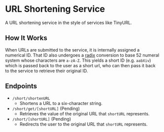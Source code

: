 # URL Shortening Service

A URL shortening service in the style of services like TinyURL.

## How It Works

When URLs are submitted to the service, it is internally assigned a numerical ID. That ID also undergoes a [radix](https://en.wikipedia.org/wiki/Radix) conversion to base 52 numeral system whose characters are `a-zA-Z`. This yields a short ID (e.g. `aabXiv`) which is passed back to the user as a short url, who can then pass it back to the service to retrieve their original ID.

## Endpoints

* `/short/shortenURL`
  * Shortens a URL to a six-character string.
* `/short/get/[shortURL]` (Pending)
  * Retrieves the value of the original URL that `shortURL` represents.
* `/short/[shortURL]` (Pending)
  * Redirects the user to the original URL that `shortURL` represents.
